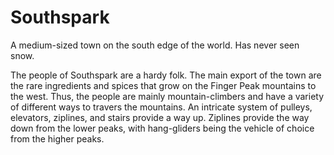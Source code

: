 # Southspark
A medium-sized town on the south edge of the world. Has never seen snow.

The people of Southspark are a hardy folk. The main export of the town are the rare ingredients and spices that grow on the Finger Peak mountains to the west. Thus, the people are mainly mountain-climbers and have a variety of different ways to travers the mountains. An intricate system of pulleys, elevators, ziplines, and stairs provide a way up. Ziplines provide the way down from the lower peaks, with hang-gliders being the vehicle of choice from the higher peaks.
